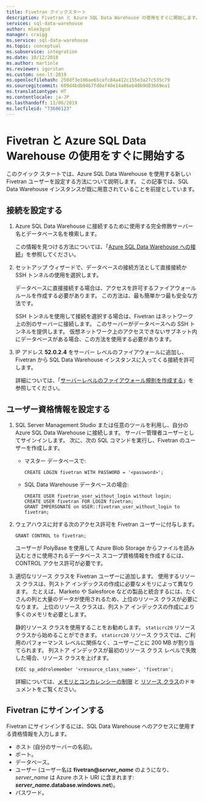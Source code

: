 ```yaml
---
title: Fivetran クイックスタート
description: Fivetran と Azure SQL Data Warehouse の使用をすぐに開始します。
services: sql-data-warehouse
author: mlee3gsd
manager: craigg
ms.service: sql-data-warehouse
ms.topic: conceptual
ms.subservice: integration
ms.date: 10/12/2018
ms.author: martinle
ms.reviewer: igorstan
ms.custom: seo-lt-2019
ms.openlocfilehash: 250df3e106ae65cafc84a412c155e3a27c535c79
ms.sourcegitcommit: 609d4bdb0467fd0af40e14a86eb40b9d03669ea1
ms.translationtype: HT
ms.contentlocale: ja-JP
ms.lasthandoff: 11/06/2019
ms.locfileid: "73686123"
---
```

# <a name="get-started-quickly-with-fivetran-and-sql-data-warehouse"></a>Fivetran と Azure SQL Data Warehouse の使用をすぐに開始する

このクイック スタートでは、Azure SQL Data Warehouse を使用する新しい Fivetran ユーザーを設定する方法について説明します。 この記事では、SQL Data Warehouse インスタンスが既に用意されていることを前提としています。

## <a name="set-up-a-connection"></a>接続を設定する

1. Azure SQL Data Warehouse に接続するために使用する完全修飾サーバー名とデータベース名を検索します。
    
    この情報を見つける方法については、「[Azure SQL Data Warehouse への接続](sql-data-warehouse-connect-overview.md)」を参照してください。

2. セットアップ ウィザードで、データベースの接続方法として直接接続か SSH トンネルの使用を選択します。

   データベースに直接接続する場合は、アクセスを許可するファイアウォール ルールを作成する必要があります。 この方法は、最も簡単かつ最も安全な方法です。

   SSH トンネルを使用して接続を選択する場合は、Fivetran はネットワーク上の別のサーバーに接続します。 このサーバーがデータベースへの SSH トンネルを提供します。 仮想ネットワーク上のアクセスできないサブネット内にデータベースがある場合、この方法を使用する必要があります。

3. IP アドレス **52.0.2.4** をサーバー レベルのファイアウォールに追加し、Fivetran から SQL Data Warehouse インスタンスに入ってくる接続を許可します。

   詳細については、「[サーバーレベルのファイアウォール規則を作成する](create-data-warehouse-portal.md#create-a-server-level-firewall-rule)」を参照してください。

## <a name="set-up-user-credentials"></a>ユーザー資格情報を設定する

1. SQL Server Management Studio または任意のツールを利用し、自分の Azure SQL Data Warehouse に接続します。 サーバー管理者ユーザーとしてサインインします。 次に、次の SQL コマンドを実行し、Fivetran のユーザーを作成します。
    - マスター データベースで: 
    
      ```
      CREATE LOGIN fivetran WITH PASSWORD = '<password>'; 
      ```

    - SQL Data Warehouse データベースの場合:

      ```
      CREATE USER fivetran_user_without_login without login;
      CREATE USER fivetran FOR LOGIN fivetran;
      GRANT IMPERSONATE on USER::fivetran_user_without_login to fivetran;
      ```

2. ウェアハウスに対する次のアクセス許可を Fivetran ユーザーに付与します。

    ```
    GRANT CONTROL to fivetran;
    ```

    ユーザーが PolyBase を使用して Azure Blob Storage からファイルを読み込むときに使用されるデータベース スコープ資格情報を作成するには、CONTROL アクセス許可が必要です。

3. 適切なリソース クラスを Fivetran ユーザーに追加します。 使用するリソース クラスは、列ストア インデックスの作成に必要なメモリによって異なります。 たとえば、Marketo や Salesforce などの製品と統合するには、たくさんの列と大量のデータが使用されるため、上位のリソース クラスが必要になります。 上位のリソース クラスは、列ストア インデックスの作成により多くのメモリを必要とします。

    静的リソース クラスを使用することをお勧めします。 `staticrc20` リソース クラスから始めることができます。 `staticrc20` リソース クラスでは、ご利用のパフォーマンス レベルに関係なく、ユーザーごとに 200 MB が割り当てられます。 列ストア インデックスが最初のリソース クラス レベルで失敗した場合、リソース クラスを上げます。

    ```
    EXEC sp_addrolemember '<resource_class_name>', 'fivetran';
    ```

    詳細については、[メモリとコンカレンシーの制限](memory-concurrency-limits.md) と [リソース クラス](sql-data-warehouse-memory-optimizations-for-columnstore-compression.md#ways-to-allocate-more-memory)のドキュメントをご覧ください。


## <a name="sign-in-to-fivetran"></a>Fivetran にサインインする

Fivetran にサインインするには、SQL Data Warehouse へのアクセスに使用する資格情報を入力します。 

* ホスト (自分のサーバーの名前)。
* ポート。
* データベース。
* ユーザー (ユーザー名は **fivetran\@_server_name_** のようになり、*server_name* は Azure ホスト URI に含まれます: ***server_name*.database.windows.net**)。
* パスワード。
